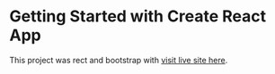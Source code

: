 # Getting Started with Create React App

This project was rect and bootstrap with [visit live site here](https://optimistic-restaurent-react.netlify.app/).
